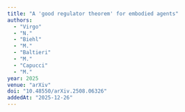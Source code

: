 ```yaml
---
title: "A 'good regulator theorem' for embodied agents"
authors: 
  - "Virgo"
  - "N."
  - "Biehl"
  - "M."
  - "Baltieri"
  - "M."
  - "Capucci"
  - "M."
year: 2025
venue: "arXiv"
doi: "10.48550/arXiv.2508.06326"
addedAt: "2025-12-26"
---
```

